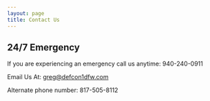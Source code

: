 ```yaml
---
layout: page
title: Contact Us
---
```



## 24/7 Emergency

If you are experiencing an emergency call us anytime: 940-240-0911

Email Us At: greg@defcon1dfw.com

Alternate phone number: 817-505-8112

<a href="https://facebook.com/defcon1dfw"><span class="bi-facebook m-2" style="font-size: 4rem;"></span></a>
<a href="https://twitter.com/defcon1dfw"><span class="bi-twitter m-2" style="font-size: 4rem;"></span></a>
<a href="mailto:greg@defcon1dfw.com"><span class="bi-envelope m-2" style="font-size: 4rem;"></span></a>


